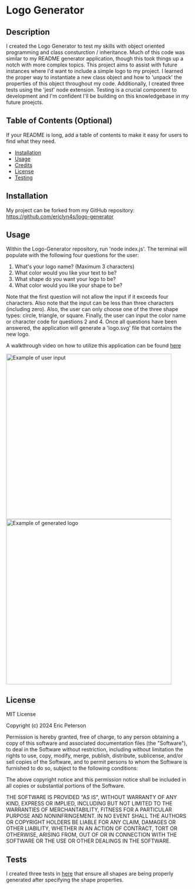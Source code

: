 # Logo Generator

## Description

I created the Logo Generator to test my skills with object oriented programming and class consturction / inheritance. Much of this code was similar to my README generator application, though this took things up a notch with more complex topics. This project aims to assist with future instances where I'd want to include a simple logo to my project. I learned the proper way to instantiate a new class object and how to 'unpack' the properties of this object throughout my code. Additionally, I created three tests using the 'jest' node extension. Testing is a crucial component to development and I'm confident I'll be building on this knowledgebase in my future proejcts.

## Table of Contents (Optional)

If your README is long, add a table of contents to make it easy for users to find what they need.

- [Installation](#installation)
- [Usage](#usage)
- [Credits](#credits)
- [License](#license)
- [Testing](#tests)

## Installation

My project can be forked from my GitHub repository:
https://github.com/ericlyn4s/logo-generator

## Usage

Within the Logo-Generator repository, run 'node index.js'. The terminal will populate with the following four questions for the user:

1) What's your logo name? (Maximum 3 characters) 
2) What color would you like your text to be? 
3) What shape do you want your logo to be? 
4) What color would you like your shape to be? 

Note that the first question will not allow the input if it exceeds four characters. Also note that the input can be less than three characters (including zero). Also, the user can only choose one of the three shape types: circle, triangle, or square. Finally, the user can input the color name or character code for questions 2 and 4. Once all questions have been answered, the application will generate a 'logo.svg' file that contains the new logo.

A walkthrough video on how to utilize this application can be found [here](./assets/walkthrough_video.webm)

<image src="assets/sample input.png" alt="Example of user input" width="450">

<image src="assets/example output.png" alt="Example of generated logo" width="450">

## License

MIT License

Copyright (c) 2024 Eric Peterson

Permission is hereby granted, free of charge, to any person obtaining a copy
of this software and associated documentation files (the "Software"), to deal
in the Software without restriction, including without limitation the rights
to use, copy, modify, merge, publish, distribute, sublicense, and/or sell
copies of the Software, and to permit persons to whom the Software is
furnished to do so, subject to the following conditions:

The above copyright notice and this permission notice shall be included in all
copies or substantial portions of the Software.

THE SOFTWARE IS PROVIDED "AS IS", WITHOUT WARRANTY OF ANY KIND, EXPRESS OR
IMPLIED, INCLUDING BUT NOT LIMITED TO THE WARRANTIES OF MERCHANTABILITY,
FITNESS FOR A PARTICULAR PURPOSE AND NONINFRINGEMENT. IN NO EVENT SHALL THE
AUTHORS OR COPYRIGHT HOLDERS BE LIABLE FOR ANY CLAIM, DAMAGES OR OTHER
LIABILITY, WHETHER IN AN ACTION OF CONTRACT, TORT OR OTHERWISE, ARISING FROM,
OUT OF OR IN CONNECTION WITH THE SOFTWARE OR THE USE OR OTHER DEALINGS IN THE
SOFTWARE.

## Tests

I created three tests in [here](./lib/shapes.test.js) that ensure all shapes are being properly generated after specifying the shape properties.